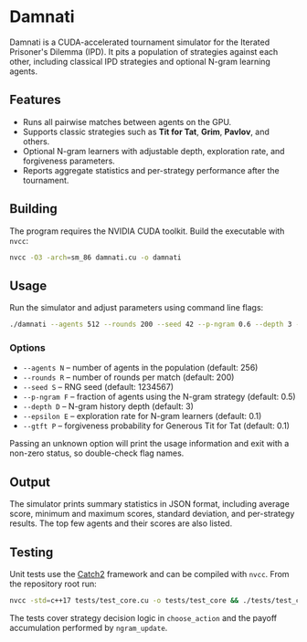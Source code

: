 # Damnati

Damnati is a CUDA-accelerated tournament simulator for the Iterated Prisoner's Dilemma (IPD). It pits a population of strategies against each other, including classical IPD strategies and optional N-gram learning agents.

## Features

- Runs all pairwise matches between agents on the GPU.
- Supports classic strategies such as **Tit for Tat**, **Grim**, **Pavlov**, and others.
- Optional N-gram learners with adjustable depth, exploration rate, and forgiveness parameters.
- Reports aggregate statistics and per-strategy performance after the tournament.

## Building

The program requires the NVIDIA CUDA toolkit. Build the executable with `nvcc`:

```bash
nvcc -O3 -arch=sm_86 damnati.cu -o damnati
```

## Usage

Run the simulator and adjust parameters using command line flags:

```bash
./damnati --agents 512 --rounds 200 --seed 42 --p-ngram 0.6 --depth 3 --epsilon 0.1 --gtft 0.1
```

### Options

- `--agents N`   – number of agents in the population (default: 256)
- `--rounds R`   – number of rounds per match (default: 200)
- `--seed S`     – RNG seed (default: 1234567)
- `--p-ngram F`  – fraction of agents using the N-gram strategy (default: 0.5)
- `--depth D`    – N-gram history depth (default: 3)
- `--epsilon E`  – exploration rate for N-gram learners (default: 0.1)
- `--gtft P`     – forgiveness probability for Generous Tit for Tat (default: 0.1)

Passing an unknown option will print the usage information and exit with a
non-zero status, so double-check flag names.

## Output

The simulator prints summary statistics in JSON format, including average score, minimum and maximum scores, standard deviation, and per-strategy results. The top few agents and their scores are also listed.

## Testing

Unit tests use the [Catch2](https://github.com/catchorg/Catch2) framework and can be
compiled with `nvcc`. From the repository root run:

```bash
nvcc -std=c++17 tests/test_core.cu -o tests/test_core && ./tests/test_core
```

The tests cover strategy decision logic in `choose_action` and the payoff
accumulation performed by `ngram_update`.

